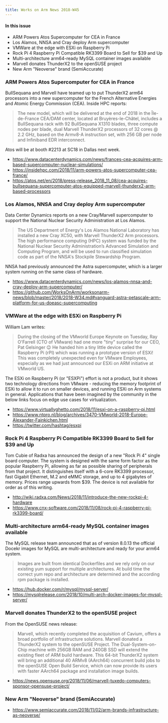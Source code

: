 ```yaml
---
title: Works on Arm News 2018-W45
---
```


#### In this issue

* ARM Powers Atos Supercomputer for CEA in France
* Los Alamos, NNSA and Cray deploy Arm supercomputer
* VMWare at the edge with ESXi on Raspberry Pi
* Rock Pi 4 Raspberry Pi Compatible RK3399 Board to Sell for $39 and Up
* Multi-architecture arm64-ready MySQL container images available
* Marvell donates ThunderX2 to the openSUSE project
* New Arm "Neoverse" brand (SemiAccurate)

### ARM Powers Atos Supercomputer for CEA in France

BullSequana and Marvell have teamed up to put ThunderX2
arm64 processors into a new supercomputer for the French
Alternative Energies and Atomic Energy Commission (CEA).
Inside HPC reports:

> The new model, which will be delivered at the end of 
2018 in the Île-de-France CEA/DAM center, located at 
Bruyères-le-Châtel, includes a BullSequana rack with 
92 BullSequana X1310 blades, three compute nodes per 
blade, dual Marvell ThunderX2 processors of 32 cores 
@ 2.2 GHz, based on the Armv8-A instruction set, with 
256 GB per node and Infiniband EDR interconnect. 

Atos will be at booth #2213 at SC18 in Dallas next week.

* https://www.datacenterdynamics.com/news/frances-cea-acquires-arm-based-supercomputer-nuclear-simulations/
* https://insidehpc.com/2018/11/arm-powers-atos-supercomputer-cea-france/
* https://atos.net/en/2018/press-release_2018_11_08/cea-acquires-bullsequana-supercomputer-atos-equipped-marvell-thunderx2-arm-based-processors

### Los Alamos, NNSA and Cray deploy Arm supercomputer

Data Center Dynamics reports on a new Cray/Marvell supercomputer
to support the National Nuclear Security Administration at Los Alamos.

> The US Department of Energy's Los Alamos National Laboratory 
has installed a new Cray XC50, with Marvell ThunderX2 Arm processors. 
The high performance computing (HPC) system was funded by the 
National Nuclear Security Administration’s Advanced Simulation 
and Computing Program, and will be used to run classified 
simulation code as part of the NNSA's Stockpile Stewardship Program.

NNSA had previously announced the Astra supercomputer, which
is a larger system running on the same class of hardware.

* https://www.datacenterdynamics.com/news/los-alamos-nnsa-and-cray-deploy-arm-supercomputer/
* https://github.com/WorksOnArm/worksonarm-news/blob/master/2018/2018-W34.md#vanguard-astra-petascale-arm-platform-for-us-doeasc-supercomputing

### VMWare at the edge with ESXi on Raspberry Pi

William Lam writes:

> During the closing of the VMworld Europe Keynote on Tuesday, Ray O'Farrell 
(CTO of VMware) had one more "tiny" surprise for our CEO, Pat Gelsinger 😉 
He handed him a tiny little device called the Raspberry Pi (rPI) which was 
running a prototype version of ESXi! This was completely unexpected even 
for VMware Employees, especially as we had just announced our ESXi on ARM 
initiative at VMworld US. 

The ESXi on Raspberry Pi (or "ESXPi") effort is not a product, but
it shows two technology directions from VMware - reducing the memory
footprint of ESXi to allow it to run on smaller devices, and running
ESXi on Arm systems in general. Applications that have been imagined
by the community in the below links focus on edge use cases for virtualization.

* https://www.virtuallyghetto.com/2018/11/esxi-on-a-raspberry-pi.html
* https://www.ntpro.nl/blog/archives/3470-VMworld-2018-Europe-Alexander-Fainkichen.html
* https://twitter.com/hashtag/esxpi

### Rock Pi 4 Raspberry Pi Compatible RK3399 Board to Sell for $39 and Up

Tom Cubie of Radxa has announced the design of a new "Rock Pi 4" single
board computer. The system is designed with the same form factor as the
popular Raspberry Pi, allowing as far as possible sharing of peripherals
from that project. It distinguishes itself with a 6-core RK3399 processor,
fast Gigabit Ethernet, M.2 and eMMC storage, and up to 4 gigabytes of memory. Prices
range upwards from $39. The device is not available for order as of this writing.

* http://wiki.radxa.com/News/2018/11/introduce-the-new-rockpi-4-hardware
* https://www.cnx-software.com/2018/11/08/rock-pi-4-raspberry-pi-rk3399-board/

### Multi-architecture arm64-ready MySQL container images available

The MySQL release team announced that as of version 8.0.13 the official
Docekr images for MySQL are multi-architecture and ready for your arm64 
system. 

> Images are built from identical Dockerfiles and we rely only on 
our existing yum support for multiple architectures. At build time 
the correct yum repo and architecture are determined and the 
according rpm package is installed.

* https://hub.docker.com/r/mysql/mysql-server/
* https://mysqlrelease.com/2018/10/multi-arch-docker-images-for-mysql-server/

### Marvell donates ThunderX2 to the openSUSE project

From the OpenSUSE news release:

> Marvell, which recently completed the acquisition of Cavium, 
offers a broad portfolio of infrastructure solutions. Marvell 
donated a ThunderX2 system to the openSUSE Project. The Dual-System-on-Chip 
machine with 256GB RAM and 240GB SSD will extend the existing fleet of 
ARM build hardware. This 64-bit ThunderX2 system will bring an additional 
40 ARMv8 (AArch64) concurrent build jobs to the openSUSE Open Build Service, 
which can now provide its users with faster AArch64 package and installation image builds.

* https://news.opensuse.org/2018/11/06/marvell-tuxedo-computers-sponsor-opensuse-project/

### New Arm "Neoverse" brand (SemiAccurate)

* https://www.semiaccurate.com/2018/11/02/arm-brands-infrastructure-as-neoverse/
